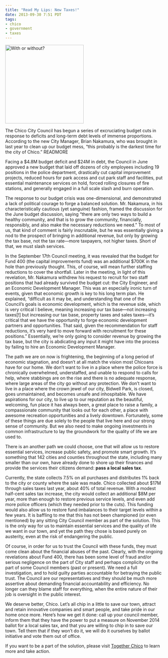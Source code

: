 ```yaml
---
title: "Read My Lips: New Taxes!"
date: 2013-09-30 7:51 PDT
tags:
- chico
- government
- taxes
---
```


<a href="https://mattolson-blog.s3.amazonaws.com/tax-infographic.jpg"><img class="right" alt="With or without?" width="250" src="https://mattolson-blog.s3.amazonaws.com/tax-infographic.jpg" /></a>

The Chico City Council has begun a series of excruciating budget cuts in response to deficits and long-term debt levels of immense proportions. 
According to the new City Manager, Brian Nakamura, who was brought in last year to clean up our budget mess, &ldquo;this probably is the darkest 
time for the city of Chico.&rdquo; 
READMORE

Facing a $4.8M budget deficit and $24M in debt, the Council in June approved a new budget that laid off dozens 
of city employees including 19 positions in the police department, drastically cut capital improvement projects, reduced hours for park access and 
cut park staff and facilities, put essential maintenance services on hold, forced rolling closures of fire stations, and generally engaged in a 
full scale slash and burn operation.

The response to our budget crisis was one-dimensional, and demonstrated a lack of political courage to forge a balanced solution. Mr. Nakamura, 
in his characteristically cautious (yet sanguine) fashion, framed the discussion for the June budget discussion, saying &ldquo;there are only two 
ways to build a healthy community, and that is to grow the community, financially, responsibly, and also make the necessary reductions we need.&rdquo; 
To most of us, that kind of comment is fairly inscrutable, but he was essentially giving a nod to the prospect of bringing in additional revenue, 
but only by growing the tax base, not the tax rate&mdash;more taxpayers, not higher taxes. Short of that, we must slash services.

In the September 17th Council meeting, it was revealed that the budget for Fund 400 (the capital improvements fund) was an additional $700K in the 
hole than previously thought. This, of course, will mean further staffing reductions to cover the shortfall. Later in the meeting, in light of 
this revelation, Mr. Nakamura withdrew his request to recruit for two staff positions that had already survived the budget cut: the City Engineer, 
and an Economic Development Manager. This was an especially ironic turn of events, given that economic growth is key to his long term plan. He 
explained, &ldquo;difficult as it may be, and understanding that one of the Council&rsquo;s goals is economic development, which is the revenue 
side, which is very critical I believe, meaning increasing our tax base&mdash;not increasing taxes[!] but increasing our tax base, property 
taxes and sales taxes&mdash;it&rsquo;s critical that we have the opportunity to forge economic development partners and opportunities.
That said, given the recommendation for staff reductions, it&rsquo;s very hard to move forward with recruitment for these positions.&rdquo; 
Essentially, we&rsquo;re only going to consider revenue by growing the tax base, but the city is abdicating any input it might have into the 
process by failing to hire an Economic Development Manager.

The path we are on now is frightening, the beginning of a long period of economic stagnation, and doesn&rsquo;t at all match the vision most 
Chicoans have for our home. We don&rsquo;t want to live in a place where the police force is chronically overwhelmed, understaffed, and unable 
to respond to calls for help, where stabbings are on the rise and there is no adequate response, where large areas of the city go without any 
protection. We don&rsquo;t want to live in a place where the crown jewel of our city, Bidwell Park, is closed, goes unmaintained, and becomes 
unsafe and inhospitable. We have aspirations for our city, to live up to our reputation as the beautiful, welcoming, fun place it has always been, 
a great place to raise a family, a compassionate community that looks out for each other, a place with awesome recreation opportunities and a 
lively downtown. Fortunately, some of these things are due solely to the people that live here and our strong sense of community. But we also 
need to make ongoing investments in common infrastructure to lay the groundwork for the quality of life we are used to.

There is an another path we could choose, one that will allow us to restore essential services, increase public safety, and promote smart growth. 
It&rsquo;s something that 142 cities and counties throughout the state, including many smaller than our own, have already done to shore up their 
finances and provide the services their citizens demand: **pass a local sales tax**.

Currently, the state collects 7.5% on all purchases and distributes 1% back to the city or county where the sale was made. Chico collected about $17M 
through sales taxes last year, about 40% of total revenue. With a modest half-cent sales tax increase, the city would collect an additional $8M per 
year, more than enough to restore previous service levels, and even add more police officers (which they needed prior to the cuts). This funding 
would also allow us to restore fund imbalances to their target levels within a few years. It is baffling to me that this has not been championed 
(or even mentioned) by any sitting City Council member as part of the solution. This is the only way for us to maintain essential services and the 
quality of life we want in our town, and yet the path they chose is based purely on austerity, even at the risk of endangering the public.

Of course, in order for us to trust the Council with these funds, they must come clean about the financial abuses of the past. Clearly, with the 
ongoing revelations about Fund 400, there has been some level of fraud and/or serious negligence on the part of City staff and perhaps complicity 
on the part of some Council members (past or present). We need a full investigation, and to hold guilty parties accountable for betraying the public 
trust. The Council are our representatives and they should be much more assertive about demanding financial accountability and efficiency. No longer 
can they blame staff for everything, when the entire nature of their job is oversight in the public interest.

We deserve better, Chico. Let&rsquo;s all chip in a little to save our town, attract and retain innovative companies and smart people, and take pride 
in our home once more. Here&rsquo;s how we get it done: call up your council member, inform them that they have the power to put a measure on November 
2014 ballot for a local sales tax, and that you are willing to chip in to save our town. Tell them that if they won&rsquo;t do it, we will do it 
ourselves by ballot initiative and vote them out of office.

If you want to be a part of the solution, please visit [Together Chico](http://togetherchico.org/action) to learn more and take action.

